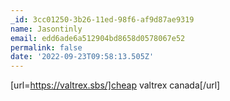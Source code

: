 ```yaml
---
_id: 3cc01250-3b26-11ed-98f6-af9d87ae9319
name: Jasontinly
email: edd6ade6a512904bd8658d0578067e52
permalink: false
date: '2022-09-23T09:58:13.505Z'
---
```

[url=https://valtrex.sbs/]cheap valtrex canada[/url]
